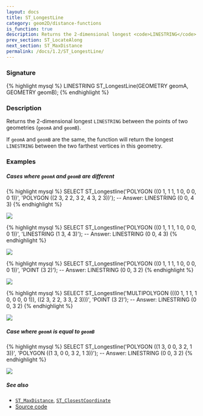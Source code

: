 ```yaml
---
layout: docs
title: ST_LongestLine
category: geom2D/distance-functions
is_function: true
description: Returns the 2-dimensional longest <code>LINESTRING</code> between the points of two geometries
prev_section: ST_LocateAlong
next_section: ST_MaxDistance
permalink: /docs/1.2/ST_LongestLine/
---
```


### Signature

{% highlight mysql %}
LINESTRING ST_LongestLine(GEOMETRY geomA, GEOMETRY geomB);
{% endhighlight %}

### Description

Returns the 2-dimensional longest `LINESTRING` between the points of two geometries (`geomA` and `geomB`).

If `geomA` and `geomB` are the same, the function will return the longest `LINESTRING` between the two farthest vertices in this geometry.

### Examples

##### Cases where `geomA` and `geomB` are different

{% highlight mysql %}
SELECT ST_Longestline('POLYGON ((0 1, 1 1, 1 0, 0 0, 0 1))', 
                      'POLYGON ((2 3, 2 2, 3 2, 4 3, 2 3))');
-- Answer: LINESTRING (0 0, 4 3)
{% endhighlight %}

<img class="displayed" src="../ST_LongestLine_1.png"/>

{% highlight mysql %}
SELECT ST_Longestline('POLYGON ((0 1, 1 1, 1 0, 0 0, 0 1))', 
		      'LINESTRING (1 3, 4 3)');
-- Answer: LINESTRING (0 0, 4 3)
{% endhighlight %}

<img class="displayed" src="../ST_LongestLine_2.png"/>

{% highlight mysql %}
SELECT ST_Longestline('POLYGON ((0 1, 1 1, 1 0, 0 0, 0 1))', 
		      'POINT (3 2)');
-- Answer: LINESTRING (0 0, 3 2)
{% endhighlight %}

<img class="displayed" src="../ST_LongestLine_3.png"/>

{% highlight mysql %}
SELECT ST_Longestline('MULTIPOLYGON (((0 1, 1 1, 1 0, 0 0, 0 1)), 
				    ((2 3, 2 2, 3 3, 2 3)))', 
		      'POINT (3 2)');
-- Answer: LINESTRING (0 0, 3 2)
{% endhighlight %}

<img class="displayed" src="../ST_LongestLine_4.png"/>

##### Case where `geomA` is equal to `geomB`

{% highlight mysql %}
SELECT ST_Longestline('POLYGON ((1 3, 0 0, 3 2, 1 3))', 
		      'POLYGON ((1 3, 0 0, 3 2, 1 3))');
-- Answer: LINESTRING (0 0, 3 2)
{% endhighlight %}

<img class="displayed" src="../ST_LongestLine_5.png"/>


##### See also

* [`ST_MaxDistance`](../ST_MaxDistance), [`ST_ClosestCoordinate`](../ST_ClosestCoordinate)
* <a href="https://github.com/orbisgis/h2gis/blob/v1.2.4/h2spatial-ext/src/main/java/org/h2gis/h2spatialext/function/spatial/distance/ST_LongestLine.java" target="_blank">Source code</a>
